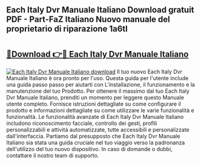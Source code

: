 ## Each Italy Dvr Manuale Italiano Download gratuit PDF - Part-FaZ Italiano Nuovo manuale del proprietario di riparazione 1a6tI

# <h2><a href="http://dfdi9gi.blite.top/?on=Each+Italy+Dvr+Manuale+Italiano">🔗Download 👉🔴 Each Italy Dvr Manuale Italiano</a></h2>

[![Each Italy Dvr Manuale Italiano download](https://i.imgur.com/lujVjoI.png)](http://dfdi9gi.blite.top/?on=Each+Italy+Dvr+Manuale+Italiano)
Il tuo nuovo Each Italy Dvr Manuale Italiano è ora pronto per l'uso. Questa guida per l'utente include una guida passo passo per aiutarti con L'installazione, il funzionamento e la manutenzione del tuo Prodotto. Per ottenere il massimo dal tuo Each Italy Dvr Manuale Italiano, prenditi un momento per leggere questo Manuale utente completo. Fornisce istruzioni dettagliate su come configurare il prodotto e informazioni dettagliate su come utilizzare le varie funzionalità e funzionalità. Le funzionalità avanzate di Each Italy Dvr Manuale Italiano includono riconoscimento facciale, controllo dei gesti, profili personalizzabili e attività automatizzate, tutte accessibili e personalizzate dall'interfaccia. Partiamo dal presupposto che Each Italy Dvr Manuale Italiano sia stata una guida cruciale nel tuo viaggio verso la padronanza dell'utilizzo del tuo nuovo dispositivo. In caso di domande o dubbi, contattare il nostro team di supporto.
